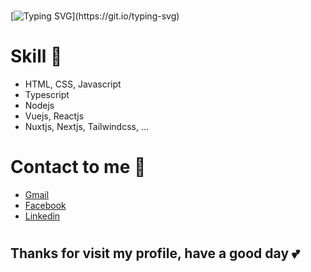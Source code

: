 #

[![Typing SVG](https://readme-typing-svg.demolab.com?font=Fira+Code&weight=500&pause=1000&color=22C55E&background=404040&center=true&vCenter=true&multiline=true&width=435&height=80&lines=Hello+world!+My+name+is+Duc.;I'm+a+software+developer.)](https://git.io/typing-svg)
#
# Skill :open_book:
- HTML, CSS, Javascript
- Typescript
- Nodejs
- Vuejs, Reactjs
- Nuxtjs, Nextjs, Tailwindcss, ...
# Contact to me :handshake:
- [Gmail](mailto:duccanhole@gmail.com)
- [Facebook](https://www.facebook.com/duccanhole/)
- [Linkedin](https://www.linkedin.com/in/duc-canh-195380221/)
# 
## Thanks for visit my profile, have a good day :two_hearts:
<!---
duccanhole/duccanhole is a ✨ special ✨ repository because its `README.md` (this file) appears on your GitHub profile.
You can click the Preview link to take a look at your changes.
--->
